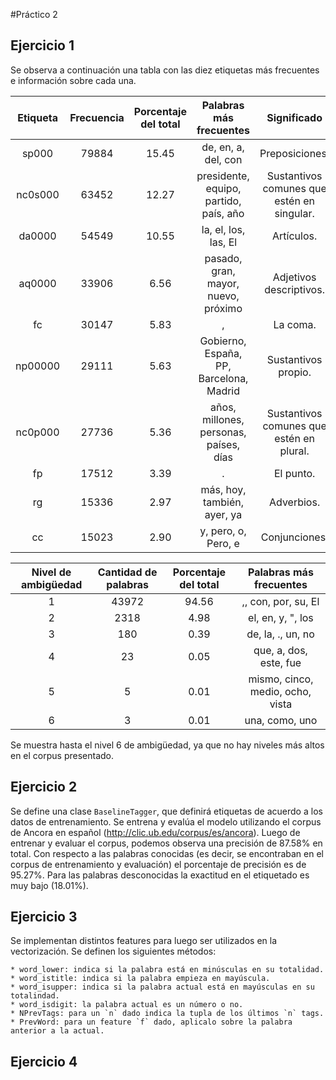 #Práctico 2


## Ejercicio 1
Se observa a continuación una tabla con las diez etiquetas más frecuentes
e información sobre cada una.

| Etiqueta | Frecuencia | Porcentaje del total | Palabras más frecuentes |Significado|
|:-----:|:-----:|:-----:|:-----:|:-----:|
|sp000	| 79884 | 15.45	| de, en, a, del, con | Preposiciones. |
|nc0s000| 63452 | 12.27	| presidente, equipo, partido, país, año | Sustantivos comunes que estén en singular. |
|da0000	| 54549 | 10.55	| la, el, los, las, El | Artículos. |
|aq0000	| 33906 | 6.56	| pasado, gran, mayor, nuevo, próximo | Adjetivos descriptivos. |
|fc     | 30147 | 5.83	| , | La coma. |
|np00000| 29111 | 5.63	| Gobierno, España, PP, Barcelona, Madrid | Sustantivos propio. |
|nc0p000| 27736 | 5.36	| años, millones, personas, países, días | Sustantivos comunes que estén en plural. |
|fp	    | 17512 | 3.39	| . | El punto. |
|rg	    | 15336	| 2.97	| más, hoy, también, ayer, ya | Adverbios. |
|cc	    | 15023	| 2.90	| y, pero, o, Pero, e | Conjunciones. |

| Nivel de ambigüedad | Cantidad de palabras | Porcentaje del total | Palabras más frecuentes |
|:-----:|:-----:|:-----:|:-----:|
|1|	43972|	94.56	|,, con, por, su, El|
|2|	2318|	4.98	|el, en, y, ", los|
|3|	180|	0.39	|de, la, ., un, no|
|4|	23|	0.05	|que, a, dos, este, fue|
|5|	5|	0.01	|mismo, cinco, medio, ocho, vista|
|6|	3|	0.01	|una, como, uno|

Se muestra hasta el nivel 6 de ambigüedad, ya que no hay niveles más
altos en el corpus presentado.

## Ejercicio 2
Se define una clase `BaselineTagger`, que definirá etiquetas de acuerdo
a los datos de entrenamiento. Se entrena y evalúa el modelo utilizando
el corpus de Ancora en español (http://clic.ub.edu/corpus/es/ancora).
Luego de entrenar y evaluar el corpus, podemos observa una precisión
de 87.58% en total. Con respecto a las palabras conocidas (es decir,
se encontraban en el corpus de entrenamiento y evaluación) el
porcentaje de precisión es de 95.27%. Para las palabras desconocidas
la exactitud en el etiquetado es muy bajo (18.01%).

## Ejercicio 3
Se implementan distintos features para luego ser utilizados en la
vectorización. Se definen los siguientes métodos:

    * word_lower: indica si la palabra está en minúsculas en su totalidad.
    * word_istitle: indica si la palabra empieza en mayúscula.
    * word_isupper: indica si la palabra actual está en mayúsculas en su totalindad.
    * word_isdigit: la palabra actual es un número o no.
    * NPrevTags: para un `n` dado indica la tupla de los últimos `n` tags.
    * PrevWord: para un feature `f` dado, aplicalo sobre la palabra anterior a la actual.

## Ejercicio 4

